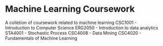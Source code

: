 # Machine Learning Coursework
 A colletion of coursework related to machine learning
 CSC1001 - Introduction to Computer Science
 ERG2050 - Introduction to data analytics
 STA4001 - Stochastic Process
 CSC4008 - Data Mining
 CSC4020 - Fundamentals of Machine Learning
